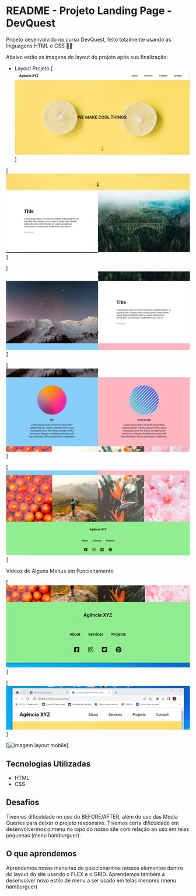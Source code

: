 # README - Projeto Landing Page - DevQuest
Projeto desenvolvido no curso DevQuest, feito totalmente usando as linguagens HTML e CSS 🚀🚀 


Abaixo estão as imagens do layout do projeto após sua finalização:

- Layout Projeto
[<img src="./github/01.jpg" alt="imagem layout desktop" title="imagem layout desktop">]


[<img src="./github/02.jpg" alt="imagem layout mobile" title="imagem layout mobile">]

[<img src="./github/03.jpg" alt="imagem layout mobile" title="imagem layout mobile">]

[<img src="./github/04.jpg" alt="imagem layout mobile" title="imagem layout mobile">]

[<img src="./github/05.jpg" alt="imagem layout mobile" title="imagem layout mobile">]

Vídeos de Alguns Menus em Funcionamento

[<img src="./github/hover-footer.gif" alt="imagem layout mobile" title="imagem layout mobile">]

[<img src="./github/hover-header.gif" alt="imagem layout mobile" title="imagem layout mobile">]

[<img src="./github/menu-hamburguer.gif" alt="imagem layout mobile" title="imagem layout mobile">]

## Tecnologias Utilizadas
- HTML
- CSS

## Desafios
Tivemos dificuldade no uso do BEFORE/AFTER, além do uso das Media Queries para deixar o projeto responsivo. Tivemos certa dificuldade em desenvolvermos o menu no topo do nosso site com relação ao uso em telas pequenas (menu hamburguer).

## O que aprendemos
Aprendemos novas maneiras de posicionarmos nossos elementos dentro do layout do site usando o FLEX e o GRID. Aprendemos também a desenvolver novo estilo de menu a ser usado em telas menores (menu hamburguer)